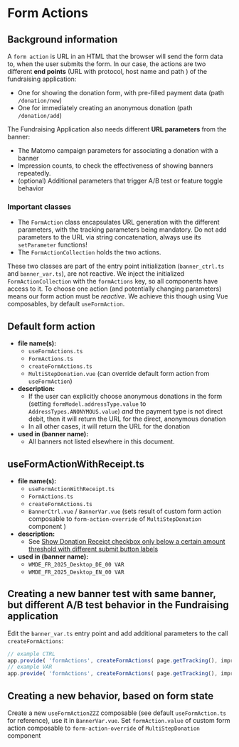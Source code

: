 # Form Actions

## Background information
A `form action` is URL in an HTML that the browser will send the form data to, when the user submits the form.
In our case, the actions are two different **end points** (URL with protocol, host name and path ) of the fundraising application:

- One for showing the donation form, with pre-filled payment data (path `/donation/new`)
- One for immediately creating an anonymous donation (path `/donation/add`)

The Fundraising Application also needs different **URL parameters** from the banner:

- The Matomo campaign parameters for associating a donation with a banner
- Impression counts, to check the effectiveness of showing banners repeatedly.
- (optional) Additional parameters that trigger A/B test or feature toggle behavior 

### Important classes
- The `FormAction` class encapsulates URL generation with the different parameters, with the tracking parameters being mandatory. Do not add parameters to the URL via string concatenation, always use its `setParameter` functions!
- The `FormActionCollection` holds the two actions.

These two classes are part of the entry point initialization (`banner_ctrl.ts` and `banner_var.ts`), are not reactive. We inject the initialized `FormActionCollection` with the `formActions` key, so all components have access to it.
To choose one action (and potentially changing parameters) means our form action must be _reactive_. We achieve this though using Vue composables, by default `useFormAction`.

## Default form action
- **file name(s):**
    - `useFormActions.ts`
    - `FormActions.ts`
    - `createFormActions.ts`
    - `MultiStepDonation.vue` (can override default form action from `useFormAction`)
- **description:**
  - If the user can explicitly choose anonymous donations in the form (setting `formModel.addressType.value` to `AddressTypes.ANONYMOUS.value`) _and_ the payment type is not direct debit, then it will return the URL for the direct, anonymous donation
  - In all other cases, it will return the URL for the donation
- **used in (banner name):**
  - All banners not listed elsewhere in this document. 


## useFormActionWithReceipt.ts
- **file name(s):**
    - `useFormActionWithReceipt.ts`
    - `FormActions.ts`
    - `createFormActions.ts`
    - `BannerCtrl.vue` / `BannerVar.vue` (sets result of custom form action composable to `form-action-override` of `MultiStepDonation` component )
- **description:**
  - See [Show Donation Receipt checkbox only below a certain amount threshold with different submit button labels](DonationForms.md)
- **used in (banner name):**
  - `WMDE_FR_2025_Desktop_DE_00 VAR` 
  - `WMDE_FR_2025_Desktop_EN_00 VAR` 

## Creating a new banner test with same banner, but different A/B test behavior in the Fundraising application

Edit the `banner_var.ts` entry point and add additional parameters to the call `createFormActions`:

```typescript
// example CTRL
app.provide( 'formActions', createFormActions( page.getTracking(), impressionCount ) );
// example VAR
app.provide( 'formActions', createFormActions( page.getTracking(), impressionCount, { ap: '1' } ) );

```

## Creating a new behavior, based on form state
Create a new `useFormActionZZZ` composable (see default `useFormAction.ts` for reference), use it in `BannerVar.vue`. Set `formAction.value` of custom form action composable to `form-action-override` of `MultiStepDonation` component

